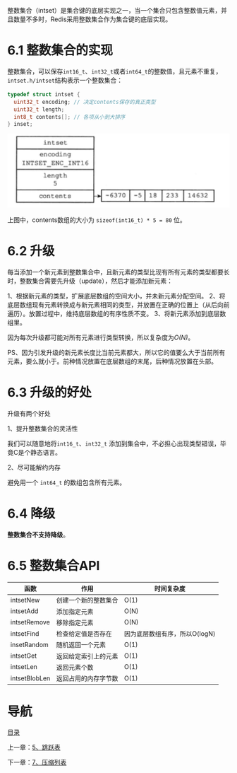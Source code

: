 整数集合（intset）是集合键的底层实现之一，当一个集合只包含整数值元素，并且数量不多时，Redis采用整数集合作为集合键的底层实现。

# 6.1 整数集合的实现

整数集合，可以保存`int16_t`、`int32_t`或者`int64_t`的整数值，且元素不重复，`intset.h/intset`结构表示一个整数集合：

```c
typedef struct intset {
  uint32_t encoding; // 决定contents保存的真正类型
  uint32_t length;
  int8_t contents[]; // 各项从小到大排序
} inset;
```

![five-int16](img/chap6/five-int16.png)

上图中，contents数组的大小为 `sizeof(int16_t) * 5 = 80` 位。

# 6.2 升级

每当添加一个新元素到整数集合中，且新元素的类型比现有所有元素的类型都要长时，整数集合需要先升级（update），然后才能添加新元素：

1、根据新元素的类型，扩展底层数组的空间大小，并未新元素分配空间。
2、将底层数组现有元素转换成与新元素相同的类型，并放置在正确的位置上（从后向前遍历）。放置过程中，维持底层数组的有序性质不变。
3、将新元素添加到底层数组里。

因为每次升级都可能对所有元素进行类型转换，所以复杂度为*O(N)*。

PS、因为引发升级的新元素长度比当前元素都大，所以它的值要么大于当前所有元素，要么就小于。前种情况放置在底层数组的末尾，后种情况放置在头部。

# 6.3 升级的好处

升级有两个好处

1、提升整数集合的灵活性

   我们可以随意地将`int16_t`、`int32_t` 添加到集合中，不必担心出现类型错误，毕竟C是个静态语言。

2、尽可能解约内存

   避免用一个 `int64_t` 的数组包含所有元素。

# 6.4 降级

**整数集合不支持降级**。

# 6.5 整数集合API

| 函数            | 作用         | 时间复杂度              |
| ------------- | ---------- | ------------------ |
| intsetNew     | 创建一个新的整数集合 | O(1)               |
| intsetAdd     | 添加指定元素     | O(N)               |
| intsetRemove  | 移除指定元素     | O(N)               |
| intsetFind    | 检查给定值是否存在  | 因为底层数组有序，所以O(logN) |
| insetRandom   | 随机返回一个元素   | O(1)               |
| intsetGet     | 返回给定索引上的元素 | O(1)               |
| intsetLen     | 返回元素个数     | O(1)               |
| intsetBlobLen | 返回占用的内存字节数 | O(1)               |

# 导航

[目录](README.md)

上一章：[5、跳跃表](5、跳跃表.md)

下一章：[7、压缩列表](7、压缩列表.md)
